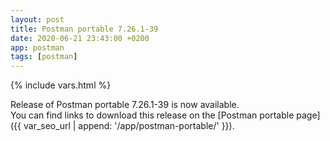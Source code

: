 ```yaml
---
layout: post
title: Postman portable 7.26.1-39
date: 2020-06-21 23:43:00 +0200
app: postman
tags: [postman]
---
```

{% include vars.html %}

Release of Postman portable 7.26.1-39 is now available.<br />
You can find links to download this release on the [Postman portable page]({{ var_seo_url | append: '/app/postman-portable/' }}).
